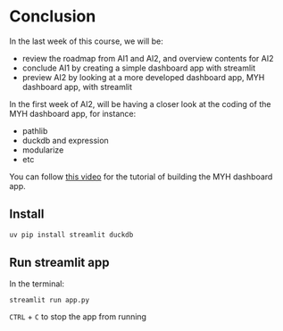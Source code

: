 # Conclusion

In the last week of this course, we will be:
- review the roadmap from AI1 and AI2, and overview contents for AI2
- conclude AI1 by creating a simple dashboard app with streamlit
- preview AI2 by looking at a more developed dashboard app, MYH dashboard app, with streamlit

In the first week of AI2, will be having a closer look at the coding of the MYH dashboard app, for instance:
- pathlib
- duckdb and expression
- modularize
- etc

You can follow [this video](https://www.youtube.com/watch?v=060WlhMJ5Ys) for the tutorial of building the MYH dashboard app. 

<!--TODO: add the front page for the video link-->

## Install
```py
uv pip install streamlit duckdb
```

## Run streamlit app
In the terminal:
```console
streamlit run app.py
```
```CTRL``` + ```C``` to stop the app from running

